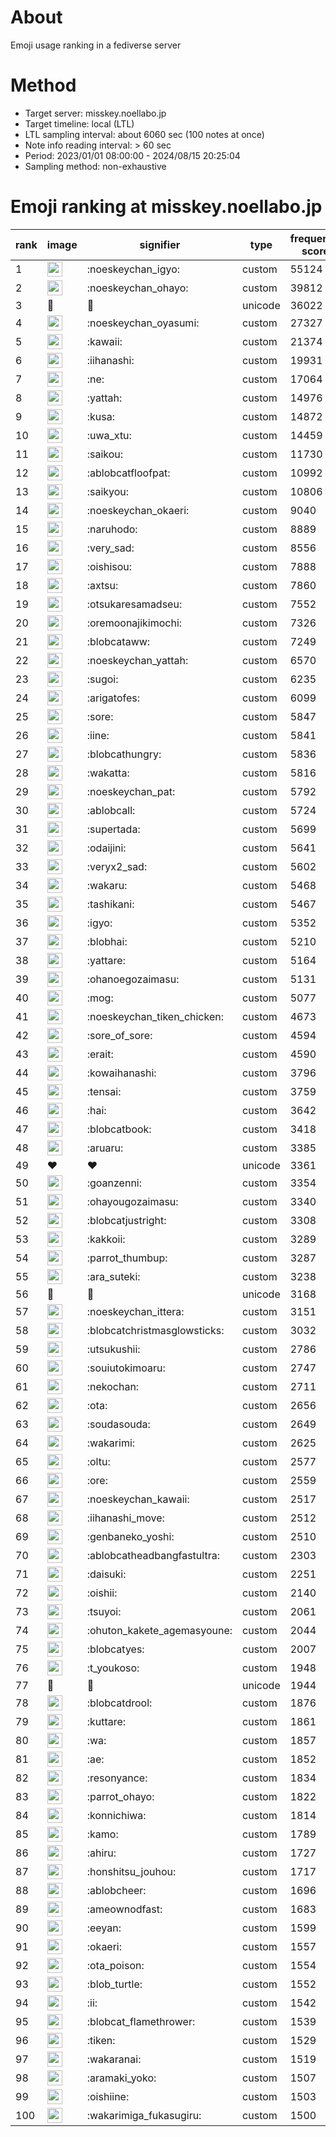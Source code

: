 # About
Emoji usage ranking in a fediverse server

# Method
- Target server: misskey.noellabo.jp
- Target timeline: local (LTL)
- LTL sampling interval: about 6060 sec (100 notes at once)
- Note info reading interval: > 60 sec
- Period: 2023/01/01 08:00:00 - 2024/08/15 20:25:04 
- Sampling method: non-exhaustive

# Emoji ranking at misskey.noellabo.jp

|rank|image|signifier|type|frequency score|
|----|----|----|----|----|
|1|<img height="24" src="https://misskey.noellabo.jp/emoji/noeskeychan_igyo.webp">|:noeskeychan_igyo:|custom|55124|
|2|<img height="24" src="https://misskey.noellabo.jp/emoji/noeskeychan_ohayo.webp">|:noeskeychan_ohayo:|custom|39812|
|3|🎉|🎉|unicode|36022|
|4|<img height="24" src="https://misskey.noellabo.jp/emoji/noeskeychan_oyasumi.webp">|:noeskeychan_oyasumi:|custom|27327|
|5|<img height="24" src="https://misskey.noellabo.jp/emoji/kawaii.webp">|:kawaii:|custom|21374|
|6|<img height="24" src="https://misskey.noellabo.jp/emoji/iihanashi.webp">|:iihanashi:|custom|19931|
|7|<img height="24" src="https://misskey.noellabo.jp/emoji/ne.webp">|:ne:|custom|17064|
|8|<img height="24" src="https://misskey.noellabo.jp/emoji/yattah.webp">|:yattah:|custom|14976|
|9|<img height="24" src="https://misskey.noellabo.jp/emoji/kusa.webp">|:kusa:|custom|14872|
|10|<img height="24" src="https://misskey.noellabo.jp/emoji/uwa_xtu.webp">|:uwa_xtu:|custom|14459|
|11|<img height="24" src="https://misskey.noellabo.jp/emoji/saikou.webp">|:saikou:|custom|11730|
|12|<img height="24" src="https://misskey.noellabo.jp/emoji/ablobcatfloofpat.webp">|:ablobcatfloofpat:|custom|10992|
|13|<img height="24" src="https://misskey.noellabo.jp/emoji/saikyou.webp">|:saikyou:|custom|10806|
|14|<img height="24" src="https://misskey.noellabo.jp/emoji/noeskeychan_okaeri.webp">|:noeskeychan_okaeri:|custom|9040|
|15|<img height="24" src="https://misskey.noellabo.jp/emoji/naruhodo.webp">|:naruhodo:|custom|8889|
|16|<img height="24" src="https://misskey.noellabo.jp/emoji/very_sad.webp">|:very_sad:|custom|8556|
|17|<img height="24" src="https://misskey.noellabo.jp/emoji/oishisou.webp">|:oishisou:|custom|7888|
|18|<img height="24" src="https://misskey.noellabo.jp/emoji/axtsu.webp">|:axtsu:|custom|7860|
|19|<img height="24" src="https://misskey.noellabo.jp/emoji/otsukaresamadseu.webp">|:otsukaresamadseu:|custom|7552|
|20|<img height="24" src="https://misskey.noellabo.jp/emoji/oremoonajikimochi.webp">|:oremoonajikimochi:|custom|7326|
|21|<img height="24" src="https://misskey.noellabo.jp/emoji/blobcataww.webp">|:blobcataww:|custom|7249|
|22|<img height="24" src="https://misskey.noellabo.jp/emoji/noeskeychan_yattah.webp">|:noeskeychan_yattah:|custom|6570|
|23|<img height="24" src="https://misskey.noellabo.jp/emoji/sugoi.webp">|:sugoi:|custom|6235|
|24|<img height="24" src="https://misskey.noellabo.jp/emoji/arigatofes.webp">|:arigatofes:|custom|6099|
|25|<img height="24" src="https://misskey.noellabo.jp/emoji/sore.webp">|:sore:|custom|5847|
|26|<img height="24" src="https://misskey.noellabo.jp/emoji/iine.webp">|:iine:|custom|5841|
|27|<img height="24" src="https://misskey.noellabo.jp/emoji/blobcathungry.webp">|:blobcathungry:|custom|5836|
|28|<img height="24" src="https://misskey.noellabo.jp/emoji/wakatta.webp">|:wakatta:|custom|5816|
|29|<img height="24" src="https://misskey.noellabo.jp/emoji/noeskeychan_pat.webp">|:noeskeychan_pat:|custom|5792|
|30|<img height="24" src="https://misskey.noellabo.jp/emoji/ablobcall.webp">|:ablobcall:|custom|5724|
|31|<img height="24" src="https://misskey.noellabo.jp/emoji/supertada.webp">|:supertada:|custom|5699|
|32|<img height="24" src="https://misskey.noellabo.jp/emoji/odaijini.webp">|:odaijini:|custom|5641|
|33|<img height="24" src="https://misskey.noellabo.jp/emoji/veryx2_sad.webp">|:veryx2_sad:|custom|5602|
|34|<img height="24" src="https://misskey.noellabo.jp/emoji/wakaru.webp">|:wakaru:|custom|5468|
|35|<img height="24" src="https://misskey.noellabo.jp/emoji/tashikani.webp">|:tashikani:|custom|5467|
|36|<img height="24" src="https://misskey.noellabo.jp/emoji/igyo.webp">|:igyo:|custom|5352|
|37|<img height="24" src="https://misskey.noellabo.jp/emoji/blobhai.webp">|:blobhai:|custom|5210|
|38|<img height="24" src="https://misskey.noellabo.jp/emoji/yattare.webp">|:yattare:|custom|5164|
|39|<img height="24" src="https://misskey.noellabo.jp/emoji/ohanoegozaimasu.webp">|:ohanoegozaimasu:|custom|5131|
|40|<img height="24" src="https://misskey.noellabo.jp/emoji/mog.webp">|:mog:|custom|5077|
|41|<img height="24" src="https://misskey.noellabo.jp/emoji/noeskeychan_tiken_chicken.webp">|:noeskeychan_tiken_chicken:|custom|4673|
|42|<img height="24" src="https://misskey.noellabo.jp/emoji/sore_of_sore.webp">|:sore_of_sore:|custom|4594|
|43|<img height="24" src="https://misskey.noellabo.jp/emoji/erait.webp">|:erait:|custom|4590|
|44|<img height="24" src="https://misskey.noellabo.jp/emoji/kowaihanashi.webp">|:kowaihanashi:|custom|3796|
|45|<img height="24" src="https://misskey.noellabo.jp/emoji/tensai.webp">|:tensai:|custom|3759|
|46|<img height="24" src="https://misskey.noellabo.jp/emoji/hai.webp">|:hai:|custom|3642|
|47|<img height="24" src="https://misskey.noellabo.jp/emoji/blobcatbook.webp">|:blobcatbook:|custom|3418|
|48|<img height="24" src="https://misskey.noellabo.jp/emoji/aruaru.webp">|:aruaru:|custom|3385|
|49|❤|❤|unicode|3361|
|50|<img height="24" src="https://misskey.noellabo.jp/emoji/goanzenni.webp">|:goanzenni:|custom|3354|
|51|<img height="24" src="https://misskey.noellabo.jp/emoji/ohayougozaimasu.webp">|:ohayougozaimasu:|custom|3340|
|52|<img height="24" src="https://misskey.noellabo.jp/emoji/blobcatjustright.webp">|:blobcatjustright:|custom|3308|
|53|<img height="24" src="https://misskey.noellabo.jp/emoji/kakkoii.webp">|:kakkoii:|custom|3289|
|54|<img height="24" src="https://misskey.noellabo.jp/emoji/parrot_thumbup.webp">|:parrot_thumbup:|custom|3287|
|55|<img height="24" src="https://misskey.noellabo.jp/emoji/ara_suteki.webp">|:ara_suteki:|custom|3238|
|56|🍗|🍗|unicode|3168|
|57|<img height="24" src="https://misskey.noellabo.jp/emoji/noeskeychan_ittera.webp">|:noeskeychan_ittera:|custom|3151|
|58|<img height="24" src="https://misskey.noellabo.jp/emoji/blobcatchristmasglowsticks.webp">|:blobcatchristmasglowsticks:|custom|3032|
|59|<img height="24" src="https://misskey.noellabo.jp/emoji/utsukushii.webp">|:utsukushii:|custom|2786|
|60|<img height="24" src="https://misskey.noellabo.jp/emoji/souiutokimoaru.webp">|:souiutokimoaru:|custom|2747|
|61|<img height="24" src="https://misskey.noellabo.jp/emoji/nekochan.webp">|:nekochan:|custom|2711|
|62|<img height="24" src="https://misskey.noellabo.jp/emoji/ota.webp">|:ota:|custom|2656|
|63|<img height="24" src="https://misskey.noellabo.jp/emoji/soudasouda.webp">|:soudasouda:|custom|2649|
|64|<img height="24" src="https://misskey.noellabo.jp/emoji/wakarimi.webp">|:wakarimi:|custom|2625|
|65|<img height="24" src="https://misskey.noellabo.jp/emoji/oltu.webp">|:oltu:|custom|2577|
|66|<img height="24" src="https://misskey.noellabo.jp/emoji/ore.webp">|:ore:|custom|2559|
|67|<img height="24" src="https://misskey.noellabo.jp/emoji/noeskeychan_kawaii.webp">|:noeskeychan_kawaii:|custom|2517|
|68|<img height="24" src="https://misskey.noellabo.jp/emoji/iihanashi_move.webp">|:iihanashi_move:|custom|2512|
|69|<img height="24" src="https://misskey.noellabo.jp/emoji/genbaneko_yoshi.webp">|:genbaneko_yoshi:|custom|2510|
|70|<img height="24" src="https://misskey.noellabo.jp/emoji/ablobcatheadbangfastultra.webp">|:ablobcatheadbangfastultra:|custom|2303|
|71|<img height="24" src="https://misskey.noellabo.jp/emoji/daisuki.webp">|:daisuki:|custom|2251|
|72|<img height="24" src="https://misskey.noellabo.jp/emoji/oishii.webp">|:oishii:|custom|2140|
|73|<img height="24" src="https://misskey.noellabo.jp/emoji/tsuyoi.webp">|:tsuyoi:|custom|2061|
|74|<img height="24" src="https://misskey.noellabo.jp/emoji/ohuton_kakete_agemasyoune.webp">|:ohuton_kakete_agemasyoune:|custom|2044|
|75|<img height="24" src="https://misskey.noellabo.jp/emoji/blobcatyes.webp">|:blobcatyes:|custom|2007|
|76|<img height="24" src="https://misskey.noellabo.jp/emoji/t_youkoso.webp">|:t_youkoso:|custom|1948|
|77|👀|👀|unicode|1944|
|78|<img height="24" src="https://misskey.noellabo.jp/emoji/blobcatdrool.webp">|:blobcatdrool:|custom|1876|
|79|<img height="24" src="https://misskey.noellabo.jp/emoji/kuttare.webp">|:kuttare:|custom|1861|
|80|<img height="24" src="https://misskey.noellabo.jp/emoji/wa.webp">|:wa:|custom|1857|
|81|<img height="24" src="https://misskey.noellabo.jp/emoji/ae.webp">|:ae:|custom|1852|
|82|<img height="24" src="https://misskey.noellabo.jp/emoji/resonyance.webp">|:resonyance:|custom|1834|
|83|<img height="24" src="https://misskey.noellabo.jp/emoji/parrot_ohayo.webp">|:parrot_ohayo:|custom|1822|
|84|<img height="24" src="https://misskey.noellabo.jp/emoji/konnichiwa.webp">|:konnichiwa:|custom|1814|
|85|<img height="24" src="https://misskey.noellabo.jp/emoji/kamo.webp">|:kamo:|custom|1789|
|86|<img height="24" src="https://misskey.noellabo.jp/emoji/ahiru.webp">|:ahiru:|custom|1727|
|87|<img height="24" src="https://misskey.noellabo.jp/emoji/honshitsu_jouhou.webp">|:honshitsu_jouhou:|custom|1717|
|88|<img height="24" src="https://misskey.noellabo.jp/emoji/ablobcheer.webp">|:ablobcheer:|custom|1696|
|89|<img height="24" src="https://misskey.noellabo.jp/emoji/ameownodfast.webp">|:ameownodfast:|custom|1683|
|90|<img height="24" src="https://misskey.noellabo.jp/emoji/eeyan.webp">|:eeyan:|custom|1599|
|91|<img height="24" src="https://misskey.noellabo.jp/emoji/okaeri.webp">|:okaeri:|custom|1557|
|92|<img height="24" src="https://misskey.noellabo.jp/emoji/ota_poison.webp">|:ota_poison:|custom|1554|
|93|<img height="24" src="https://misskey.noellabo.jp/emoji/blob_turtle.webp">|:blob_turtle:|custom|1552|
|94|<img height="24" src="https://misskey.noellabo.jp/emoji/ii.webp">|:ii:|custom|1542|
|95|<img height="24" src="https://misskey.noellabo.jp/emoji/blobcat_flamethrower.webp">|:blobcat_flamethrower:|custom|1539|
|96|<img height="24" src="https://misskey.noellabo.jp/emoji/tiken.webp">|:tiken:|custom|1529|
|97|<img height="24" src="https://misskey.noellabo.jp/emoji/wakaranai.webp">|:wakaranai:|custom|1519|
|98|<img height="24" src="https://misskey.noellabo.jp/emoji/aramaki_yoko.webp">|:aramaki_yoko:|custom|1507|
|99|<img height="24" src="https://misskey.noellabo.jp/emoji/oishiine.webp">|:oishiine:|custom|1503|
|100|<img height="24" src="https://misskey.noellabo.jp/emoji/wakarimiga_fukasugiru.webp">|:wakarimiga_fukasugiru:|custom|1500|
